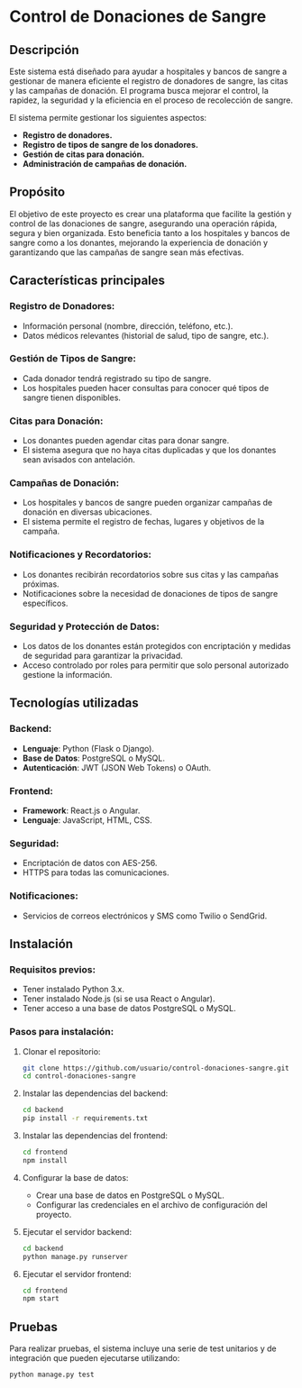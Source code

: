# Control de Donaciones de Sangre

## Descripción

Este sistema está diseñado para ayudar a hospitales y bancos de sangre a gestionar de manera eficiente el registro de donadores de sangre, las citas y las campañas de donación. El programa busca mejorar el control, la rapidez, la seguridad y la eficiencia en el proceso de recolección de sangre.

El sistema permite gestionar los siguientes aspectos:

- **Registro de donadores.**
- **Registro de tipos de sangre de los donadores.**
- **Gestión de citas para donación.**
- **Administración de campañas de donación.**

## Propósito

El objetivo de este proyecto es crear una plataforma que facilite la gestión y control de las donaciones de sangre, asegurando una operación rápida, segura y bien organizada. Esto beneficia tanto a los hospitales y bancos de sangre como a los donantes, mejorando la experiencia de donación y garantizando que las campañas de sangre sean más efectivas.

## Características principales

### Registro de Donadores:
- Información personal (nombre, dirección, teléfono, etc.).
- Datos médicos relevantes (historial de salud, tipo de sangre, etc.).

### Gestión de Tipos de Sangre:
- Cada donador tendrá registrado su tipo de sangre.
- Los hospitales pueden hacer consultas para conocer qué tipos de sangre tienen disponibles.

### Citas para Donación:
- Los donantes pueden agendar citas para donar sangre.
- El sistema asegura que no haya citas duplicadas y que los donantes sean avisados con antelación.

### Campañas de Donación:
- Los hospitales y bancos de sangre pueden organizar campañas de donación en diversas ubicaciones.
- El sistema permite el registro de fechas, lugares y objetivos de la campaña.

### Notificaciones y Recordatorios:
- Los donantes recibirán recordatorios sobre sus citas y las campañas próximas.
- Notificaciones sobre la necesidad de donaciones de tipos de sangre específicos.

### Seguridad y Protección de Datos:
- Los datos de los donantes están protegidos con encriptación y medidas de seguridad para garantizar la privacidad.
- Acceso controlado por roles para permitir que solo personal autorizado gestione la información.

## Tecnologías utilizadas

### Backend:
- **Lenguaje**: Python (Flask o Django).
- **Base de Datos**: PostgreSQL o MySQL.
- **Autenticación**: JWT (JSON Web Tokens) o OAuth.

### Frontend:
- **Framework**: React.js o Angular.
- **Lenguaje**: JavaScript, HTML, CSS.

### Seguridad:
- Encriptación de datos con AES-256.
- HTTPS para todas las comunicaciones.

### Notificaciones:
- Servicios de correos electrónicos y SMS como Twilio o SendGrid.

## Instalación

### Requisitos previos:
- Tener instalado Python 3.x.
- Tener instalado Node.js (si se usa React o Angular).
- Tener acceso a una base de datos PostgreSQL o MySQL.

### Pasos para instalación:

1. Clonar el repositorio:

    ```bash
    git clone https://github.com/usuario/control-donaciones-sangre.git
    cd control-donaciones-sangre
    ```

2. Instalar las dependencias del backend:

    ```bash
    cd backend
    pip install -r requirements.txt
    ```

3. Instalar las dependencias del frontend:

    ```bash
    cd frontend
    npm install
    ```

4. Configurar la base de datos:
    - Crear una base de datos en PostgreSQL o MySQL.
    - Configurar las credenciales en el archivo de configuración del proyecto.

5. Ejecutar el servidor backend:

    ```bash
    cd backend
    python manage.py runserver
    ```

6. Ejecutar el servidor frontend:

    ```bash
    cd frontend
    npm start
    ```

## Pruebas

Para realizar pruebas, el sistema incluye una serie de test unitarios y de integración que pueden ejecutarse utilizando:

```bash
python manage.py test
